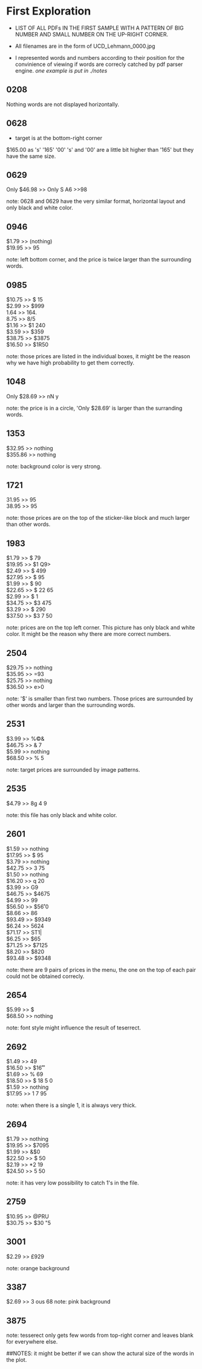 # First Exploration 
* LIST OF ALL PDFs IN THE FIRST SAMPLE WITH A PATTERN OF BIG NUMBER AND SMALL NUMBER ON THE UP-RIGHT CORNER. 

* All filenames are in the form of UCD_Lehmann_0000.jpg

* I represented words and numbers according to their position for the convinience of viewing if words are correcly catched by pdf parser engine. *one example is put in ./notes*

## 0208
Nothing
words are not displayed horizontally.

## 0628
* target is at the bottom-right corner

$165.00 as 's' '165' '00'
's' and '00' are a little bit higher than '165' but they have the same size.

## 0629
Only $46.98 >> Only S A6 >>98

note: 0628 and 0629 have the very similar format, horizontal layout and only black and white color.

## 0946
$1.79 >> (nothing) <br>
$19.95 >> 95

note: left bottom corner, and the price is twice larger than the surrounding words.

## 0985
$10.75 >> $ 15 <br>
$2.99 >> $999 <br>
1.64 >> 164. <br>
8.75 >> 8/5 <br>
$1.16 >> $1 240 <br>
$3.59 >> $359 <br>
$38.75 >> $3875 <br>
$16.50 >> $1R50 <br>

note: those prices are listed in the individual boxes, it might be the reason why we have high probability to get them correctly.

## 1048
Only $28.69 >> nN y <br>

note: the price is in a circle, 'Only $28.69' is larger than the surranding words. 

## 1353
$32.95 >> nothing <br>
$355.86 >> nothing <br>

note: background color is very strong.

## 1721
31.95 >> 95 <br>
38.95 >> 95 <br>

note: those prices are on the top of the sticker-like block and much larger than other words.

## 1983
$1.79 >> $ 79 <br>
$19.95 >> $1 Q9> <br>
$2.49 >> $ 499 <br>
$27.95 >> $ 95 <br>
$1.99 >> $ 90 <br>
$22.65 >> $ 22 65 <br>
$2.99 >> $ 1 <br>
$34.75 >> $3 475 <br>
$3.29 >> $ 290 <br>
$37.50 >> $3 7 50 <br>

note: prices are on the top left corner. This picture has only black and white color. It might be the reason why there are more correct numbers.

## 2504
$29.75 >> nothing <br> 
$35.95 >> =93 <br>
$25.75 >> nothing <br>
$36.50 >> e>0 <br>

note: '$' is smaller than first two numbers. Those prices are surrounded by other words and larger than the surrounding words. 

## 2531
$3.99 >> %©& <br>
$46.75 >> & 7 <br>
$5.99 >> nothing <br>
$68.50 >> % 5 <br>

note: target prices are surrounded by image patterns. 

## 2535
$4.79 >> 8g 4 9

note: this file has only black and white color. 

## 2601
$1.59 >> nothing <br>
$17.95 >> $ 95 <br>
$3.79 >> nothing <br>
$42.75 >> 3 75 <br>
$1.50 >> nothing <br>
$16.20 >> q 20 <br>
$3.99 >> G9 <br>
$46.75 >> $4675 <br>
$4.99 >> 99 <br>
$56.50 >> $56˚0 <br>
$8.66 >> 86 <br>
$93.49 >> $9349 <br>
$6.24 >> 5624 <br>
$71.17 >> ST1| <br>
$6.25 >> $65 <br> 
$71.25 >> $7125 <br>
$8.20 >> $820 <br>
$93.48 >> $9348 <br>

note: there are 9 pairs of prices in the menu, the one on the top of each pair could not be obtained correcly. 

## 2654
$5.99 >> $ <br>
$68.50 >> nothing <br>

note: font style might influence the result of teserrect. 

## 2692
$1.49 >> 49 <br>
$16.50 >> $16˚˚ <br>
$1.69 >> % 69 <br>
$18.50 >> $ 18 5 0 <br>
$1.59 >> nothing <br>
$17.95 >> 1 7 95 <br>

note: when there is a single 1, it is always very thick. 

## 2694
$1.79 >> nothing <br>
$19.95 >> $7095 <br>
$1.99 >> &$0 <br>
$22.50 >> $ 50 <br> 
$2.19 >> \*2 19 <br>
$24.50 >> 5 50 <br>

note: it has very low possibility to catch 1's in the file.

## 2759 
$10.95 >> @PRU <br>
$30.75 >> $30 "5 <br>

## 3001
$2.29 >> £929 <br>

note: orange background

## 3387 
$2.69 >> 3 ous 68
note: pink background

## 3875
note: tesserect only gets few words from top-right corner and leaves blank for everywhere else.

##NOTES:
it might be better if we can show the actural size of the words in the plot.

